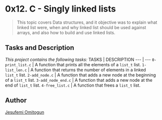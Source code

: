 # 0x12. C - Singly linked lists
> This topic covers Data structures, and it objective was to explain what linked list were, when and why linked list should be used against arrays, and also how to build and use linked lists.

## Tasks and Description
*This project contains the following tasks:*
TASKS | DESCRIPTION
--- | ---
`0-print_list.c` | A function that prints all the elements of a `list_t` list.
`1-list_len.c` | A function that returns the number of elements in a linked `list_t` list.
`2-add_node.c` | A function that adds a new node at the beginning of a `list_t` list.
`3-add_node_end.c` | A function that adds a new node at the end of `list_t` list.
`4-free_list.c` | A function that frees a `list_t` list.

## Author
[Jesufemi Omitogun](https://github.com/omitogunjesufemi)